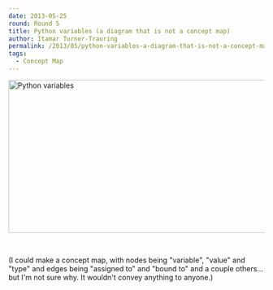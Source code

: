 ```yaml
---
date: 2013-05-25
round: Round 5
title: Python variables (a diagram that is not a concept map)
author: Itamar Turner-Trauring
permalink: /2013/05/python-variables-a-diagram-that-is-not-a-concept-map/
tags:
  - Concept Map
---
```

[<img class="alignnone size-large wp-image-2772" alt="Python variables" src="http://files.software-carpentry.org/training-course/2013/05/Python-variables-1024x437.png" width="707" height="301" />][1]

&nbsp;

(I could make a concept map, with nodes being "variable", "value" and "type" and edges being "assigned to" and "bound to" and a couple others... but I'm not sure why. It wouldn't convey anything to anyone.)

 [1]: http://files.software-carpentry.org/training-course/2013/05/Python-variables.png
